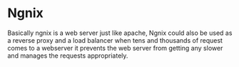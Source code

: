 # Ngnix

Basically ngnix is a web server just like apache, Ngnix could also be used as a reverse proxy and a load balancer when tens and thousands of request comes to a webserver it prevents the web server from getting any slower and manages the requests appropriately.